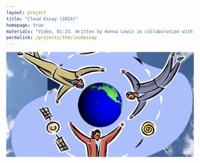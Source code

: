 ```yaml
---
layout: project
title: "Cloud Essay (2024)"
homepage: true
materials: "Video, 01:23. Written by Kenna Lewis in collaboration with ChatGPT-4o, narrated by AI voice “Thomas”, edited with stock footage from Pexels and clipart from The Internet Archive."
permalink: /projects/thecloudessay
---
```


![Alt text for the image](/projects/images/CloudVideo1.png)
<!--more-->
